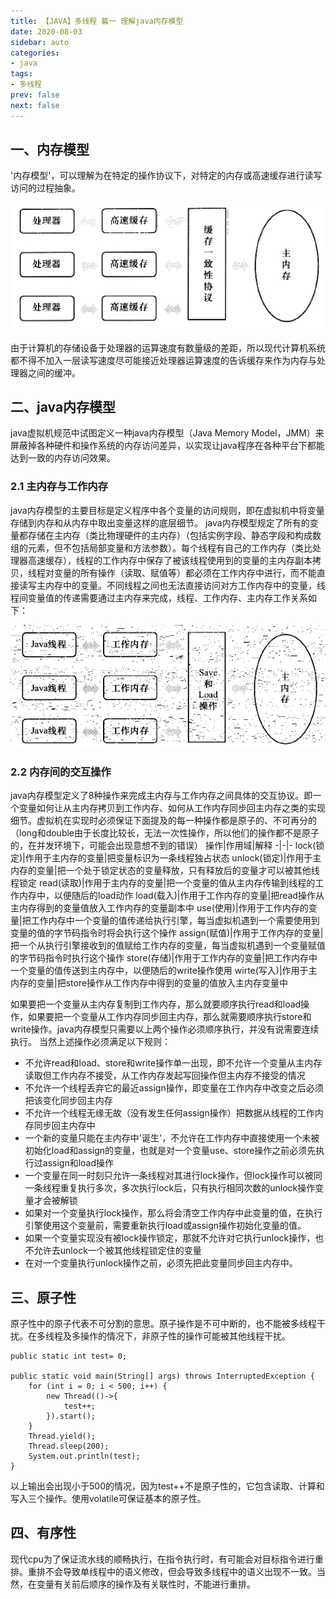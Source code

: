 ```yaml
---
title: 【JAVA】多线程 篇一 理解java内存模型
date: 2020-08-03
sidebar: auto
categories:
- java
tags:
- 多线程
prev: false
next: false
---
```

## 一、内存模型
'内存模型'，可以理解为在特定的操作协议下，对特定的内存或高速缓存进行读写访问的过程抽象。

<center>

![CACHE](./img/cache.png)

</center>

由于计算机的存储设备于处理器的运算速度有数量级的差距，所以现代计算机系统都不得不加入一层读写速度尽可能接近处理器运算速度的告诉缓存来作为内存与处理器之间的缓冲。

## 二、java内存模型
java虚拟机规范中试图定义一种java内存模型（Java Memory Model，JMM）来屏蔽掉各种硬件和操作系统的内存访问差异，以实现让java程序在各种平台下都能达到一致的内存访问效果。
### 2.1 主内存与工作内存
java内存模型的主要目标是定义程序中各个变量的访问规则，即在虚拟机中将变量存储到内存和从内存中取出变量这样的底层细节。
java内存模型规定了所有的变量都存储在主内存（类比物理硬件的主内存）（包括实例字段、静态字段和构成数组的元素，但不包括局部变量和方法参数）。每个线程有自己的工作内存（类比处理器高速缓存），线程的工作内存中保存了被该线程使用到的变量的主内存副本拷贝，线程对变量的所有操作（读取、赋值等）都必须在工作内存中进行，而不能直接读写主内存中的变量。不同线程之间也无法直接访问对方工作内存中的变量，线程间变量值的传递需要通过主内存来完成，线程、工作内存、主内存工作关系如下：

<center>

![JAVA MEMORY CACHE](./img/memoryCache.png)

</center>

### 2.2 内存间的交互操作
java内存模型定义了8种操作来完成主内存与工作内存之间具体的交互协议。即一个变量如何让从主内存拷贝到工作内存、如何从工作内存同步回主内存之类的实现细节。虚拟机在实现时必须保证下面提及的每一种操作都是原子的、不可再分的（long和double由于长度比较长，无法一次性操作，所以他们的操作都不是原子的，在并发环境下，可能会出现意想不到的错误）
操作|作用域|解释
-|-|-
lock(锁定)|作用于主内存的变量|把变量标识为一条线程独占状态
unlock(锁定)|作用于主内存的变量|把一个处于锁定状态的变量释放，只有释放后的变量才可以被其他线程锁定
read(读取)|作用于主内存的变量|把一个变量的值从主内存传输到线程的工作内存中，以便随后的load动作
load(载入)|作用于工作内存的变量|把read操作从主内存得到的变量值放入工作内存的变量副本中
use(使用)|作用于工作内存的变量|把工作内存中一个变量的值传递给执行引擎，每当虚拟机遇到一个需要使用到变量的值的字节码指令时将会执行这个操作
assign(赋值)|作用于工作内存的变量|把一个从执行引擎接收到的值赋给工作内存的变量，每当虚拟机遇到一个变量赋值的字节码指令时执行这个操作
store(存储)|作用于工作内存的变量|把工作内存中一个变量的值传送到主内存中，以便随后的write操作使用
wirte(写入)|作用于主内存的变量|把store操作从工作内存中得到的变量的值放入主内存变量中

如果要把一个变量从主内存复制到工作内存，那么就要顺序执行read和load操作，如果要把一个变量从工作内存同步回主内存，那么就需要顺序执行store和write操作。java内存模型只需要以上两个操作必须顺序执行，并没有说需要连续执行。
当然上述操作必须满足以下规则：
- 不允许read和load、store和write操作单一出现，即不允许一个变量从主内存读取但工作内存不接受，从工作内存发起写回操作但主内存不接受的情况
- 不允许一个线程丢弃它的最近assign操作，即变量在工作内存中改变之后必须把该变化同步回主内存
- 不允许一个线程无缘无故（没有发生任何assign操作）把数据从线程的工作内存同步回主内存中
- 一个新的变量只能在主内存中'诞生'，不允许在工作内存中直接使用一个未被初始化load和assign的变量，也就是对一个变量use、store操作之前必须先执行过assign和load操作
- 一个变量在同一时刻只允许一条线程对其进行lock操作，但lock操作可以被同一条线程重复执行多次，多次执行lock后，只有执行相同次数的unlock操作变量才会被解锁
- 如果对一个变量执行lock操作，那么将会清空工作内存中此变量的值，在执行引擎使用这个变量前，需要重新执行load或assign操作初始化变量的值。
- 如果一个变量实现没有被lock操作锁定，那就不允许对它执行unlock操作，也不允许去unlock一个被其他线程锁定住的变量
- 在对一个变量执行unlock操作之前，必须先把此变量同步回主内存中。

## 三、原子性
原子性中的原子代表不可分割的意思。原子操作是不可中断的，也不能被多线程干扰。在多线程及多操作的情况下，非原子性的操作可能被其他线程干扰。
```
public static int test= 0;

public static void main(String[] args) throws InterruptedException {
    for (int i = 0; i < 500; i++) {
        new Thread(()->{
            test++;
        }).start();
    }
    Thread.yield();
    Thread.sleep(200);
    System.out.println(test);
}
```

以上输出会出现小于500的情况，因为test++不是原子性的，它包含读取、计算和写入三个操作。使用volatile可保证基本的原子性。

## 四、有序性
现代cpu为了保证流水线的顺畅执行，在指令执行时，有可能会对目标指令进行重排。重排不会导致单线程中的语义修改，但会导致多线程中的语义出现不一致。当然，在变量有关前后顺序的操作及有关联性时，不能进行重排。 
